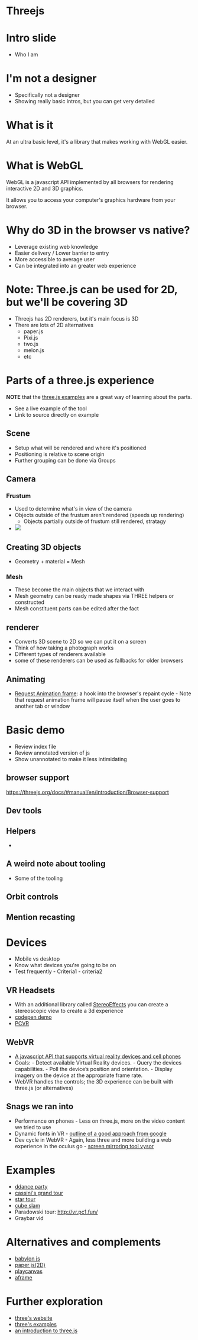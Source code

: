 # Threejs

# Intro slide

- Who I am

# I'm not a designer

- Specifically not a designer
- Showing really basic intros, but you can get very detailed

# What is it

At an ultra basic level, it's a library that makes working with WebGL easier.

# What is WebGL

WebGL is a javascript API implemented by all browsers for rendering interactive 2D and 3D graphics.

It allows you to access your computer's graphics hardware from your browser.

# Why do 3D in the browser vs native?

- Leverage existing web knowledge
- Easier delivery / Lower barrier to entry
- More accessible to average user
- Can be integrated into an greater web experience

# Note: Three.js can be used for 2D, but we'll be covering 3D

- Threejs has 2D renderers, but it's main focus is 3D
- There are lots of 2D alternatives
  - paper.js
  - Pixi.js
  - two.js
  - melon.js
  - etc

# Parts of a three.js experience

**NOTE** that the [three.js examples](https://threejs.org/examples) are a great way of learning about the parts.

- See a live example of the tool
- Link to source directly on example

## Scene

- Setup what will be rendered and where it's positioned
- Positioning is relative to scene origin
- Further grouping can be done via Groups

## Camera

### Frustum

- Used to determine what's in view of the camera
- Objects outside of the frustum aren't rendered (speeds up rendering)
  - Objects partially outside of frustum still rendered, stratagy
- ![](axis-and-frustrum.jpg)

## Creating 3D objects

- Geometry + material = Mesh

### Mesh

- These become the main objects that we interact with
- Mesh geometry can be ready made shapes via THREE helpers or constructed
- Mesh constituent parts can be edited after the fact

## renderer

- Converts 3D scene to 2D so we can put it on a screen
- Think of how taking a photograph works
- Different types of renderers available
- some of these renderers can be used as fallbacks for older browsers

## Animating

- [Request Animation frame](https://developer.mozilla.org/en-US/docs/Web/API/window/requestAnimationFrame): a hook into the browser's repaint cycle - Note that request animation frame will pause itself when the user goes to another tab or window

# Basic demo

- Review index file
- Review annotated version of js
- Show unannotated to make it less intimidating

## browser support

https://threejs.org/docs/#manual/en/introduction/Browser-support

## Dev tools

## Helpers

-

## A weird note about tooling

- Some of the tooling

## Orbit controls

## Mention recasting

# Devices

- Mobile vs desktop
- Know what devices you're going to be on
- Test frequently - Criteria1 - criteria2

## VR Headsets

- With an additional library called [StereoEffects](https://github.com/mrdoob/three.js/blob/master/examples/js/effects/StereoEffect.js) you can create a stereoscopic view to create a 3d experience
- [codepen demo](https://codepen.io/kyolee310/pen/bpeRmm)
- [PCVR](http://vr.pc1.fun/)

## WebVR

- [A javascript API that supports virtual reality devices and cell phones]()
- Goals: - Detect available Virtual Reality devices. - Query the devices capabilities. - Poll the device’s position and orientation. - Display imagery on the device at the appropriate frame rate.
- WebVR handles the controls; the 3D experience can be built with three.js (or alternatives)

## Snags we ran into

- Performance on phones - Less on three.js, more on the video content we tried to use
- Dynamic fonts in VR - [outline of a good approach from google](https://developers.google.com/web/showcase/2017/within)
- Dev cycle in WebVR - Again, less three and more building a web experience in the oculus go - [screen mirroring tool vysor](https://www.vysor.io/)

# Examples

- [ddance party](https://dddance.party/)
- [cassini's grand tour](https://www.nationalgeographic.com/science/2017/09/cassini-saturn-nasa-3d-grand-tour/)
- [star tour](http://stars.chromeexperiments.com/)
- [cube slam](https://www.cubeslam.com/lrevyq)
- Paradowski tour: http://vr.pc1.fun/
- Graybar vid

# Alternatives and complements

- [babylon js ](https://www.babylonjs.com/)
- [paper js(2D)](http://paperjs.org/)
- [playcanvas](https://playcanvas.com/)
- [aframe](https://aframe.io/)

# Further exploration

- [three's website](https://threejs.org/)
- [three's examples](https://threejs.org/examples/)
- [an introduction to three.js](https://humaan.com/blog/web-3d-graphics-using-three-js/)
